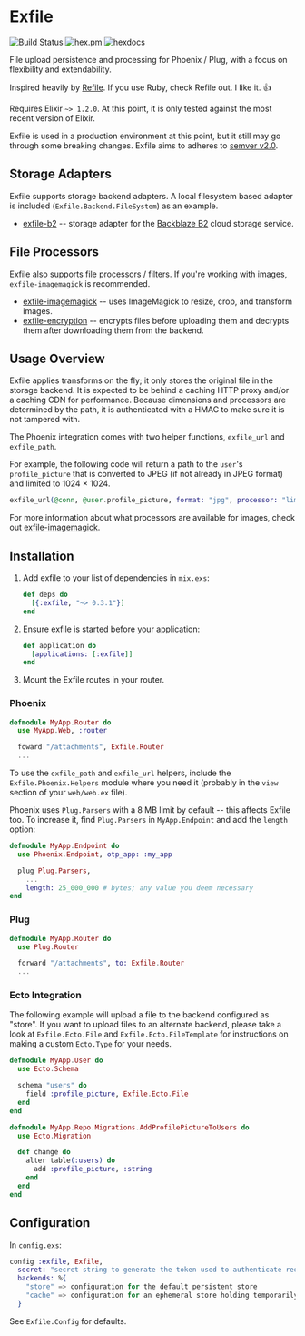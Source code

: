 # Exfile

[![Build Status](https://travis-ci.org/keichan34/exfile.svg?branch=master)](https://travis-ci.org/keichan34/exfile) [![hex.pm](https://img.shields.io/hexpm/v/exfile.svg)](https://hex.pm/packages/exfile) [![hexdocs](https://img.shields.io/badge/hex-docs-brightgreen.svg)](http://hexdocs.pm/exfile/readme.html)

File upload persistence and processing for Phoenix / Plug, with a focus on
flexibility and extendability.

Inspired heavily by  [Refile](https://github.com/refile/refile). If you use
Ruby, check Refile out. I like it. 👍

Requires Elixir `~> 1.2.0`. At this point, it is only tested against the most
recent version of Elixir.

Exfile is used in a production environment at this point, but it still may go
through some breaking changes. Exfile aims to adheres to
[semver v2.0](http://semver.org/spec/v2.0.0.html).

## Storage Adapters

Exfile supports storage backend adapters. A local filesystem based
adapter is included (`Exfile.Backend.FileSystem`) as an example.

* [exfile-b2](https://github.com/keichan34/exfile-b2) -- storage adapter for
	the [Backblaze B2](https://www.backblaze.com/b2/cloud-storage.html) cloud
	storage service.

## File Processors

Exfile also supports file processors / filters. If you're working with
images, `exfile-imagemagick` is recommended.

* [exfile-imagemagick](https://github.com/keichan34/exfile-imagemagick) -- uses
	ImageMagick to resize, crop, and transform images.
* [exfile-encryption](https://github.com/keichan34/exfile-encryption) -- encrypts
	files before uploading them and decrypts them after downloading them from the
	backend.

## Usage Overview

Exfile applies transforms on the fly; it only stores the original file in the
storage backend. It is expected to be behind a caching HTTP proxy and/or a
caching CDN for performance. Because dimensions and processors are determined
by the path, it is authenticated with a HMAC to make sure it is not tampered
with.

The Phoenix integration comes with two helper functions, `exfile_url` and
`exfile_path`.

For example, the following code will return a path to the `user`'s `profile_picture`
that is converted to JPEG (if not already in JPEG format) and limited to 1024 × 1024.

```elixir
exfile_url(@conn, @user.profile_picture, format: "jpg", processor: "limit", processor_args: [1024, 1024])
```

For more information about what processors are available for images, check out
[exfile-imagemagick](https://github.com/keichan34/exfile-imagemagick).

## Installation

1. Add exfile to your list of dependencies in `mix.exs`:

	```elixir
	def deps do
	  [{:exfile, "~> 0.3.1"}]
	end
	```

2. Ensure exfile is started before your application:

	```elixir
	def application do
	  [applications: [:exfile]]
	end
	```

3. Mount the Exfile routes in your router.

### Phoenix

```elixir
defmodule MyApp.Router do
  use MyApp.Web, :router

  foward "/attachments", Exfile.Router
  ...
```

To use the `exfile_path` and `exfile_url` helpers, include the
`Exfile.Phoenix.Helpers` module where you need it (probably in the `view`
section of your `web/web.ex` file).

Phoenix uses `Plug.Parsers` with a 8 MB limit by default -- this affects Exfile
too. To increase it, find `Plug.Parsers` in `MyApp.Endpoint` and add the `length`
option:

```elixir
defmodule MyApp.Endpoint do
  use Phoenix.Endpoint, otp_app: :my_app

  plug Plug.Parsers,
    ...
    length: 25_000_000 # bytes; any value you deem necessary
end
```

### Plug

```elixir
defmodule MyApp.Router do
  use Plug.Router

  forward "/attachments", to: Exfile.Router
  ...
```

### Ecto Integration

The following example will upload a file to the backend configured as "store".
If you want to upload files to an alternate backend, please take a look at
`Exfile.Ecto.File` and `Exfile.Ecto.FileTemplate` for instructions on making
a custom `Ecto.Type` for your needs.

```elixir
defmodule MyApp.User do
  use Ecto.Schema

  schema "users" do
    field :profile_picture, Exfile.Ecto.File
  end
end
```

```elixir
defmodule MyApp.Repo.Migrations.AddProfilePictureToUsers do
  use Ecto.Migration

  def change do
    alter table(:users) do
      add :profile_picture, :string
    end
  end
end
```

## Configuration

In `config.exs`:

```elixir
config :exfile, Exfile,
  secret: "secret string to generate the token used to authenticate requests",
  backends: %{
    "store" => configuration for the default persistent store
    "cache" => configuration for an ephemeral store holding temporarily uploaded content
  }
```

See `Exfile.Config` for defaults.
